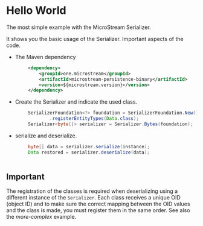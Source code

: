 # Hello World

The most simple example with the MicroStream Serializer.

It shows you the basic usage of the Serializer. Important aspects of the code.

* The Maven dependency

```XML
        <dependency>
            <groupId>one.microstream</groupId>
            <artifactId>microstream-persistence-binary</artifactId>
            <version>${microstream.version}</version>
        </dependency>

```

* Create the Serializer and indicate the used class.

```Java
        SerializerFoundation<?> foundation = SerializerFoundation.New()
                .registerEntityTypes(Data.class);
        Serializer<byte[]> serializer = Serializer.Bytes(foundation);
```

* serialize and deserialize.

```Java
        byte[] data = serializer.serialize(instance);
        Data restored = serializer.deserialize(data);
 
```

## Important

The registration of the classes is required when deserializing using a different instance of the `Serializer`. Each class receives a unique OID (object ID) and to make sure the correct mapping between the OID values and the class is made, you must register them in the same order.  See also the _more-complex_ example.